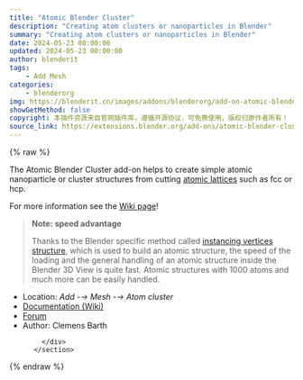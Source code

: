 ```yaml
---
title: "Atomic Blender Cluster"
description: "Creating atom clusters or nanoparticles in Blender"
summary: "Creating atom clusters or nanoparticles in Blender"
date: 2024-05-23 00:00:00
updated: 2024-05-23 00:00:00
author: blenderit
tags: 
    - Add Mesh
categories:
    - blenderorg
img: https://blenderit.cn/images/addons/blenderorg/add-on-atomic-blender-cluster-v1.0.0.png
showGetMethod: false
copyright: 本插件资源来自官网插件库，遵循开源协议，可免费使用，版权归原作者所有！
source_link: https://extensions.blender.org/add-ons/atomic-blender-cluster/
---
```


{% raw %}
<section id="about" class="mt-3">
            <div class="box style-rich-text">
              <p>The Atomic Blender Cluster add-on helps to create simple atomic nanoparticle or cluster structures from cutting <a rel="nofollow noopener noreferrer external" target="_blank" href="https://en.wikipedia.org/wiki/Crystal_structure">atomic lattices</a> such as fcc or hcp.</p>
<p>For more information see the <a rel="nofollow noopener noreferrer external" target="_blank" href="https://projects.blender.org/Blendphys/add_mesh_clusters/wiki/Home">Wiki page</a>!</p>
<blockquote>
<p><strong>Note: speed advantage</strong></p>
<p>Thanks to the Blender specific method called 
<a rel="nofollow noopener noreferrer external" target="_blank" href="https://docs.blender.org/manual/en/latest/scene_layout/object/properties/instancing/verts.html">instancing vertices structure</a>,
which is used to build an atomic structure, the speed of the loading
and the general handling of an atomic structure inside the Blender 3D View
is quite fast. Atomic structures with 1000 atoms and much more
can be easily handled.</p>
</blockquote>
<ul>
<li>Location: <em>Add -→ Mesh -→ Atom cluster</em></li>
<li><a rel="nofollow noopener noreferrer external" target="_blank" href="https://projects.blender.org/Blendphys/add_mesh_clusters/wiki">Documentation (Wiki)</a></li>
<li><a rel="nofollow noopener noreferrer external" target="_blank" href="https://blenderartists.org/t/atomic-blender-cluster/542567">Forum</a></li>
<li>Author: Clemens Barth</li>
</ul>

            </div>
          </section>
<div style="display: none">blenderorg</div>
{% endraw %}